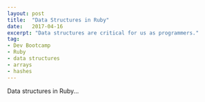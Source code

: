 ```yaml
---
layout: post
title:  "Data Structures in Ruby"
date:   2017-04-16
excerpt: "Data structures are critical for us as programmers."
tag:
- Dev Bootcamp
- Ruby
- data structures
- arrays
- hashes
---
```


Data structures in Ruby...